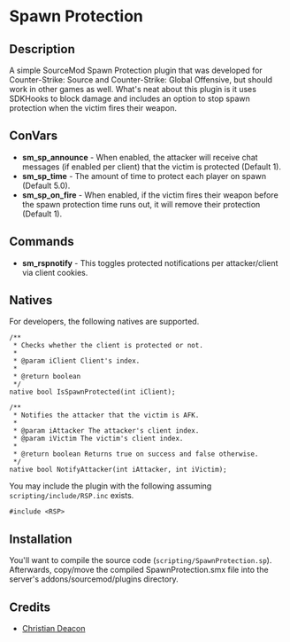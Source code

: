 # Spawn Protection
## Description
A simple SourceMod Spawn Protection plugin that was developed for Counter-Strike: Source and Counter-Strike: Global Offensive, but should work in other games as well. What's neat about this plugin is it uses SDKHooks to block damage and includes an option to stop spawn protection when the victim fires their weapon.

## ConVars
* **sm_sp_announce** - When enabled, the attacker will receive chat messages (if enabled per client) that the victim is protected (Default 1).
* **sm_sp_time** - The amount of time to protect each player on spawn (Default 5.0).
* **sm_sp_on_fire** - When enabled, if the victim fires their weapon before the spawn protection time runs out, it will remove their protection (Default 1).

## Commands
* **sm_rspnotify** - This toggles protected notifications per attacker/client via client cookies.

## Natives
For developers, the following natives are supported.

```SourcePawn
/**
 * Checks whether the client is protected or not.
 * 
 * @param iClient Client's index.
 * 
 * @return boolean
 */
native bool IsSpawnProtected(int iClient);

/**
 * Notifies the attacker that the victim is AFK.
 * 
 * @param iAttacker The attacker's client index.
 * @param iVictim The victim's client index.
 * 
 * @return boolean Returns true on success and false otherwise.
 */
native bool NotifyAttacker(int iAttacker, int iVictim);
```

You may include the plugin with the following assuming `scripting/include/RSP.inc` exists.

```SourcePawn
#include <RSP>
```

## Installation
You'll want to compile the source code (`scripting/SpawnProtection.sp`). Afterwards, copy/move the compiled SpawnProtection.smx file into the server's addons/sourcemod/plugins directory.

## Credits
* [Christian Deacon](https://github.com/gamemann)